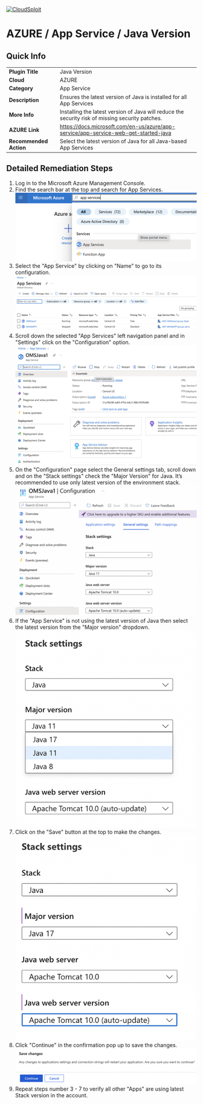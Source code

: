 [![CloudSploit](https://cloudsploit.com/img/logo-new-big-text-100.png "CloudSploit")](https://cloudsploit.com)

# AZURE / App Service / Java Version

## Quick Info

| | |
|-|-|
| **Plugin Title** | Java Version |
| **Cloud** | AZURE |
| **Category** | App Service |
| **Description** | Ensures the latest version of Java is installed for all App Services |
| **More Info** | Installing the latest version of Java will reduce the security risk of missing security patches. |
| **AZURE Link** | https://docs.microsoft.com/en-us/azure/app-service/app-service-web-get-started-java |
| **Recommended Action** | Select the latest version of Java for all Java-based App Services |

## Detailed Remediation Steps

1. Log in to the Microsoft Azure Management Console.
2. Find the search bar at the top and search for App Services. </br> <img src="/resources/azure/appservice/java-version/step2.png"/>
3. Select the "App Service" by clicking on "Name" to go to its configuration.</br> <img src="/resources/azure/appservice/java-version/step3.png"/>
4. Scroll down the selected "App Services" left navigation panel and in "Settings" click on the "Configuration" option.</br> <img src="/resources/azure/appservice/java-version/step4.png"/>
5. On the "Configuration" page select the General settings tab, scroll down and on the "Stack settings" check the "Major Version" for Java. It’s recommended to use only latest version of the environment stack.</br> <img src="/resources/azure/appservice/java-version/step5.png"/>
6. If the "App Service" is not using the latest version of Java then select the latest version from the "Major version" dropdown.</br> <img src="/resources/azure/appservice/java-version/step6.png"/>
7. Click on the "Save" button at the top to make the changes.</br> <img src="/resources/azure/appservice/java-version/step7.png"/>
8. Click "Continue" in the confirmation pop up to save the changes.</br> <img src="/resources/azure/appservice/java-version/step8.png"/>
9. Repeat steps number 3 - 7 to verify all other "Apps" are using latest Stack version in the account.</br>
